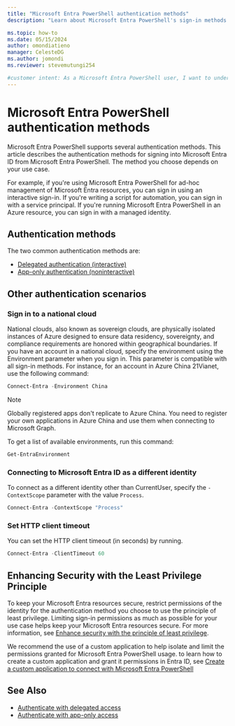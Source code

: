 ```yaml
---
title: "Microsoft Entra PowerShell authentication methods"
description: "Learn about Microsoft Entra PowerShell's sign-in methods for various use cases, ensuring secure and efficient authentication."

ms.topic: how-to
ms.date: 05/15/2024
author: omondiatieno
manager: CelesteDG
ms.author: jomondi
ms.reviewer: stevemutungi254

#customer intent: As a Microsoft Entra PowerShell user, I want to understand the different authentication options available, so that I can securely connect to Microsoft Graph and manage my Microsoft Entra ID resources.
---
```


# Microsoft Entra PowerShell authentication methods

Microsoft Entra PowerShell supports several authentication methods. This article describes the authentication methods for signing into Microsoft Entra ID from Microsoft Entra PowerShell. The method you choose depends on your use case.

For example, if you're using Microsoft Entra PowerShell for ad-hoc management of Microsoft Entra resources, you can sign in using an interactive sign-in. If you're writing a script for automation, you can sign in with a service principal. If you're running Microsoft Entra PowerShell in an Azure resource, you can sign in with a managed identity.

## Authentication methods

The two common authentication methods are:

- [Delegated authentication (interactive)][delegated-authentication]
- [App-only authentication (noninteractive)][apponly-authentication]

## Other authentication scenarios

### Sign in to a national cloud

National clouds, also known as sovereign clouds, are physically isolated instances of Azure designed to ensure data residency, sovereignty, and compliance requirements are honored within geographical boundaries. If you have an account in a national cloud, specify the environment using the Environment parameter when you sign in. This parameter is compatible with all sign-in methods. For instance, for an account in Azure China 21Vianet, use the following command:

```powershell
Connect-Entra -Environment China
```

>[!NOTE]
>Globally registered apps don't replicate to Azure China. You need to register your own applications in Azure China and use them when connecting to Microsoft Graph.

To get a list of available environments, run this command:

```powershell
Get-EntraEnvironment
```

### Connecting to Microsoft Entra ID as a different identity

To connect as a different identity other than CurrentUser, specify the `-ContextScope` parameter with the value `Process`.

```powershell
Connect-Entra -ContextScope "Process"
```

### Set HTTP client timeout

You can set the HTTP client timeout (in seconds) by running.

```powershell
Connect-Entra -ClientTimeout 60
```

## Enhancing Security with the Least Privilege Principle

To keep your Microsoft Entra resources secure, restrict permissions of the identity for the authentication method you choose to use the principle of least privilege. Limiting sign-in permissions as much as possible for your use case helps keep your Microsoft Entra resources secure. For more information, see [Enhance security with the principle of least privilege][principle-of-least-privilege].

We recommend the use of a custom application to help isolate and limit the permissions granted for Microsoft Entra PowerShell usage. to learn how to create a custom application and grant it permissions in Entra ID, see [Create a custom application to connect with Microsoft Entra PowerShell][create-custom-app]

## See Also

- [Authenticate with delegated access][delegated-authentication]
- [Authenticate with app-only access][apponly-authentication]

<!-- link references -->
[delegated-authentication]: delegated-access-auth.md
[apponly-authentication]: app-only-access-auth.md
[principle-of-least-privilege]: /entra/identity-platform/secure-least-privileged-access
[create-custom-app]: create-custom-application.md